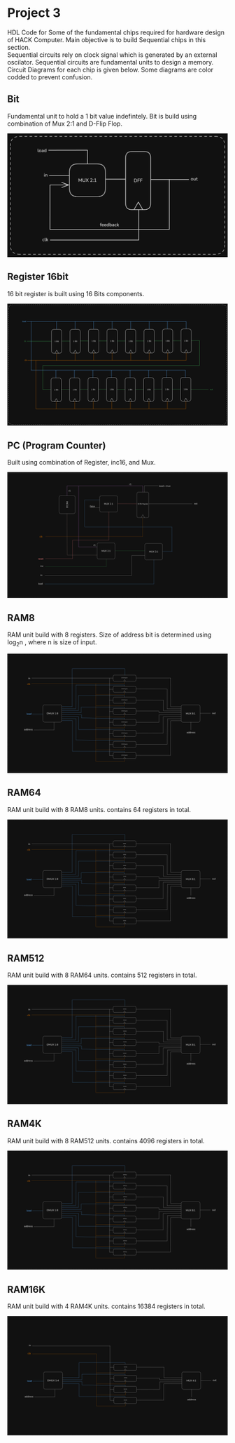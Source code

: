 # Project 3
HDL Code for Some of the fundamental chips required for hardware design of HACK Computer. Main objective is to build Sequential chips in this section.<br>
Sequential circuits rely on clock signal which is generated by an external oscilator. Sequential circuits are fundamental units to design a memory.<br>
Circuit Diagrams for each chip is given below. Some diagrams are color codded to prevent confusion.


## Bit
Fundamental unit to hold a 1 bit value indefintely. Bit is build using combination of Mux 2:1 and D-Flip Flop.

![Bit ciruit diagram](Circuit%20Diagrams/bit.png)

## Register 16bit
16 bit register is built using 16 Bits components.

![Register ciruit diagram](Circuit%20Diagrams/register.png)

## PC (Program Counter)
Built using combination of Register, inc16, and Mux.

![Program counter circuit diagram](Circuit%20Diagrams/pc.png)

## RAM8
RAM unit build with 8 registers. Size of address bit is determined using log<sub>2</sub>n , where n is size of input.

![Ram8 ciruit diagram](Circuit%20Diagrams/ram8.png)

## RAM64
RAM unit build with 8 RAM8 units. contains 64 registers in total.

![Ram64 ciruit diagram](Circuit%20Diagrams/ram64.png)

## RAM512
RAM unit build with 8 RAM64 units. contains 512 registers in total.

![Ram512 ciruit diagram](Circuit%20Diagrams/ram512.png)

## RAM4K
RAM unit build with 8 RAM512 units. contains 4096 registers in total.

![Ram4k ciruit diagram](Circuit%20Diagrams/ram4k.png)

## RAM16K
RAM unit build with 4 RAM4K units. contains 16384 registers in total.

![Ram16k ciruit diagram](Circuit%20Diagrams/ram16k.png)










